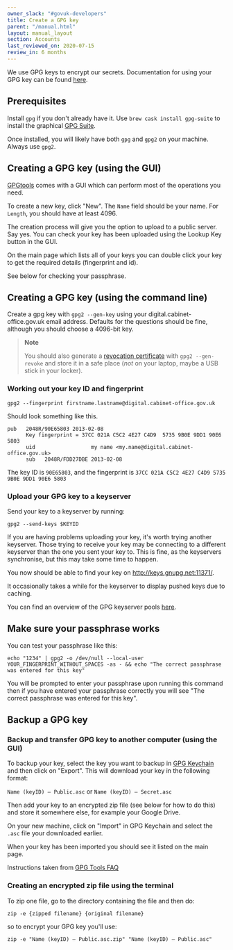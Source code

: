 ```yaml
---
owner_slack: "#govuk-developers"
title: Create a GPG key
parent: "/manual.html"
layout: manual_layout
section: Accounts
last_reviewed_on: 2020-07-15
review_in: 6 months
---
```


We use GPG keys to encrypt our secrets. Documentation for using your GPG key can be found [here](/manual/encrypted-hiera-data.html#common-tasks-for-handling-encrypted-hiera-data).

## Prerequisites

Install `gpg` if you don't already have it. Use `brew cask install gpg-suite` to install the graphical [GPG Suite](https://gpgtools.org/).

Once installed, you will likely have both `gpg` and `gpg2` on your machine. Always use `gpg2`.

## Creating a GPG key (using the GUI)

[GPGtools](https://gpgtools.org/) comes with a GUI which can perform most of the operations you need.

To create a new key, click "New". The `Name` field should be your name. For `Length`, you should have at least 4096.

The creation process will give you the option to upload to a public server. Say yes. You can check your key has been uploaded using the Lookup Key button in the GUI.

On the main page which lists all of your keys you can double click your key to get the required details (fingerprint and id).

See below for checking your passphrase.

## Creating a GPG key (using the command line)

Create a gpg key with `gpg2 --gen-key` using your
digital.cabinet-office.gov.uk email address. Defaults for the questions
should be fine, although you should choose a 4096-bit key.

> **Note**
>
> You should also generate a [revocation
> certificate](http://www.dewinter.com/gnupg_howto/english/GPGMiniHowto-3.html#ss3.4)
> with `gpg2 --gen-revoke` and store it in a safe place (*not* on your
> laptop, maybe a USB stick in your locker).

### Working out your key ID and fingerprint

```
gpg2 --fingerprint firstname.lastname@digital.cabinet-office.gov.uk
```

Should look something like this.

```
pub   2048R/90E65803 2013-02-08
      Key fingerprint = 37CC 021A C5C2 4E27 C4D9  5735 9B0E 9DD1 90E6 5803
      uid                  my name <my.name@digital.cabinet-office.gov.uk>
      sub   2048R/FDD27DBE 2013-02-08
```

The key ID is `90E65803`, and the fingerprint is `37CC 021A C5C2
4E27 C4D9 5735 9B0E 9DD1 90E6 5803`

### Upload your GPG key to a keyserver

Send your key to a keyserver by running:

```
gpg2 --send-keys $KEYID
```

If you are having problems uploading your key, it's worth trying another keyserver. Those trying to receive your key may be connecting to a different keyserver than the one you sent your key to. This is fine, as the keyservers synchronise, but this may take some time to happen.

You now should be able to find your key on <http://keys.gnupg.net:11371/>.

It occasionally takes a while for the keyserver to display pushed keys due to caching.

You can find an overview of the GPG keyserver pools [here](https://sks-keyservers.net/overview-of-pools.php).

## Make sure your passphrase works

You can test your passphrase like this:

```
echo "1234" | gpg2 -o /dev/null --local-user YOUR_FINGERPRINT_WITHOUT_SPACES -as - && echo "The correct passphrase was entered for this key"
```

You will be prompted to enter your passphrase upon running this command then if you have entered your passphrase correctly you will see "The correct passphrase was entered for this key".

## Backup a GPG key

### Backup and transfer GPG key to another computer (using the GUI)

To backup your key, select the key you want to backup in [GPG Keychain](https://gpgtools.org/) and then click on "Export". This will download your key in the following format:

`Name (keyID) – Public.asc` or `Name (keyID) – Secret.asc`

Then add your key to an encrypted zip file (see below for how to do this) and store it somewhere else, for example your Google Drive.

On your new machine, click on "Import" in GPG Keychain and select the `.asc` file your downloaded earlier.

When your key has been imported you should see it listed on the main page.

Instructions taken from [GPG Tools FAQ](https://gpgtools.tenderapp.com/kb/gpg-keychain-faq/backup-or-transfer-your-keys#transfer-keys-to-another-computer)

### Creating an encrypted zip file using the terminal

To zip one file, go to the directory containing the file and then do:

`zip -e {zipped filename} {original filename}`

so to encrypt your GPG key you'll use:

`zip -e "Name (keyID) – Public.asc.zip" "Name (keyID) – Public.asc"`
